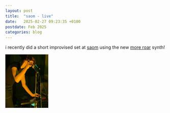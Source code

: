 ```yaml
---
layout: post
title:  "saom - live"
date:   2025-02-27 09:23:35 +0100
postdate: Feb 2025
categories: blog
---
```


i recently did a short improvised set at [saom][saomldn] using the new [more roar][mr] synth! 

<a href="/assets/img/live/saom-live.png"><img src="/assets/img/live/saom-live.png" height="168px" width="135px"/>

[saomldn]: https://www.instagram.com/saom_ldn/
[mr]: https://more-roar.agnescameron.info/index.html